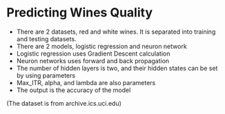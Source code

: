 # Predicting Wines Quality

- There are 2 datasets, red and white wines. It is separated into training and testing datasets.
- There are 2 models, logistic regression and neuron network
- Logistic regression uses Gradient Descent calculation
- Neuron networks uses forward and back propagation 
- The number of hidden layers is two, and their hidden states can be set by using parameters
- Max_ITR, alpha, and lambda are also parameters
- The output is the accuracy of the model

(The dataset is from archive.ics.uci.edu)

